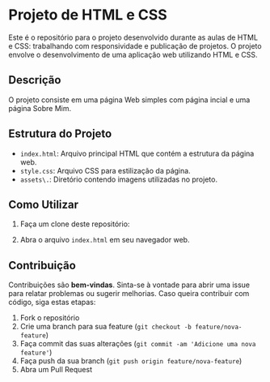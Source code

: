 # Projeto de HTML e CSS

Este é o repositório para o projeto desenvolvido durante as aulas de HTML e CSS: trabalhando com responsividade e publicação de projetos. O projeto envolve o desenvolvimento de uma aplicação web utilizando HTML e CSS.

## Descrição

O projeto consiste em uma página Web simples com página incial e uma página Sobre Mim.

## Estrutura do Projeto

- `index.html`: Arquivo principal HTML que contém a estrutura da página web.
- `style.css`: Arquivo CSS para estilização da página.
- `assets\.`: Diretório contendo imagens utilizadas no projeto.

## Como Utilizar

1. Faça um clone deste repositório:

2. Abra o arquivo `index.html` em seu navegador web.

## Contribuição

Contribuições são **bem-vindas**. Sinta-se à vontade para abrir uma issue para relatar problemas ou sugerir melhorias. Caso queira contribuir com código, siga estas etapas:

1. Fork o repositório
2. Crie uma branch para sua feature (`git checkout -b feature/nova-feature`)
3. Faça commit das suas alterações (`git commit -am 'Adicione uma nova feature'`)
4. Faça push da sua branch (`git push origin feature/nova-feature`)
5. Abra um Pull Request
